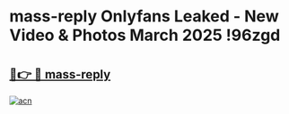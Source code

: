 # mass-reply Onlyfans Leaked - New Video & Photos March 2025 !96zgd

# <h2><a href="https://ijxvqz.iuczelnia.edu.pl?title=mass-reply&ref=96zgd">🔗👉 🔴 mass-reply</a></h2>

[![acn](https://github.com/user-attachments/assets/0f9c940e-d8b0-45ae-aac7-cd30a18b3e1c)](https://ijxvqz.iuczelnia.edu.pl?title=mass-reply&ref=96zgd)

